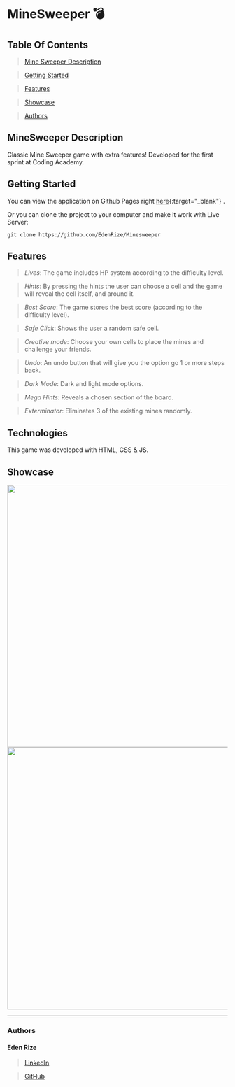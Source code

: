 # MineSweeper 💣


## Table Of Contents

> [Mine Sweeper Description](#desc)

>[Getting Started](#start)

>[Features](#features)

>[Showcase](#showcase)

>[Authors](#authors)

## <a id="desc" /> MineSweeper Description

Classic Mine Sweeper game with extra features!
Developed for the first sprint at Coding Academy.

## <a id="start" /> Getting Started

You can view the application on Github Pages right [here](https://edenrize.github.io/Minesweeper/){:target="_blank"} .

Or you can clone the project to your computer and make it work with Live Server:

```
git clone https://github.com/EdenRize/Minesweeper
```

## <a id="features" /> Features

> *Lives*: The game includes HP system according to the difficulty level.

> *Hints*: By pressing the hints the user can choose a cell and the game will reveal the cell itself, and around it.

> *Best Score*: The game stores the best score (according to the difficulty level).

> *Safe Click*: Shows the user a random safe cell.

> *Creative mode*: Choose your own cells to place the mines and challenge your friends.

> *Undo*: An undo button that will give you the option go 1 or more steps back.

> *Dark Mode*: Dark and light mode options.

> *Mega Hints*: Reveals a chosen section of the board.

> *Exterminator*: Eliminates 3 of the existing mines randomly.



## <a id="tech" /> Technologies

This game was developed with HTML, CSS & JS.

## <a id="showcase" /> Showcase


<img width="600px" src="https://res.cloudinary.com/dkvliixzt/image/upload/v1699705646/dark_va7fbg.png" />
<img width="600px"  src="https://res.cloudinary.com/dkvliixzt/image/upload/v1699705646/light_brjxvj.png" />
<hr />

### Authors

#### Eden Rize
> [LinkedIn](https://www.linkedin.com/in/eden-rize-9476541b7/)

> [GitHub](https://github.com/EdenRize)
